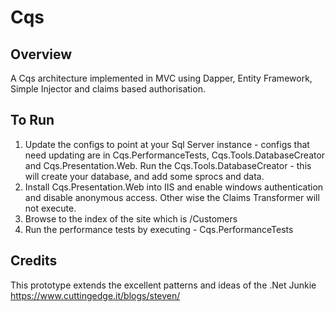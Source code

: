 Cqs
===

Overview
------
A Cqs architecture implemented in MVC using Dapper, Entity Framework, Simple Injector and claims based authorisation.

To Run
------
1. Update the configs to point at your Sql Server instance - configs that need updating are in Cqs.PerformanceTests, Cqs.Tools.DatabaseCreator and Cqs.Presentation.Web. Run the Cqs.Tools.DatabaseCreator - this will create your database, and add some sprocs and data.
2. Install Cqs.Presentation.Web into IIS and enable windows authentication and disable anonymous access. Other wise the Claims Transformer will not execute.
3. Browse to the index of the site which is /Customers
4. Run the performance tests by executing - Cqs.PerformanceTests

Credits
------
This prototype extends the excellent patterns and ideas of the .Net Junkie https://www.cuttingedge.it/blogs/steven/
